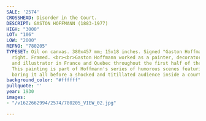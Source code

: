 ```yaml
---
SALE: '2574'
CROSSHEAD: Disorder in the Court.
DESCRIPT: GASTON HOFFMANN (1883-1977)
HIGH: "3000"
LOT: "106"
LOW: "2000"
REFNO: "780205"
TYPESET: Oil on canvas. 380x457 mm; 15x18 inches. Signed "Gaston Hoffman" at lower
  right. Framed. <br><br>Gaston Hoffmann worked as a painter, decorator, cartoonist,
  and illustrator in France and Quebec throughout the first half of the 20th century.
  This painting is part of Hoffmann's series of humorous scenes featuring young women
  baring it all before a shocked and titillated audience inside a courtroom.
background_color: "#ffffff"
pullquote: ''
year: 1930
images:
- "/v1622662994/2574/780205_VIEW_02.jpg"

---
```

